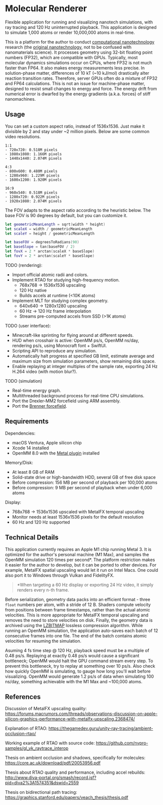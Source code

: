 # Molecular Renderer

Flexible application for running and visualizing nanotech simulations, with ray tracing and 120 Hz uninterrupted playback. This application is designed to simulate 1,000 atoms or render 10,000,000 atoms in real-time.

This is a platform for the author to conduct [computational nanotechnology](https://www.zyvex.com/nanotech/compNano.html) research (the [original nanotechnology](https://en.wikipedia.org/wiki/Molecular_nanotechnology), not to be confused with nanomaterials science). It processes geometry using 32-bit floating point numbers (FP32), which are compatible with GPUs. Typically, most molecular dynamics simulations occur on CPUs, where FP32 is not much faster than FP64. It also makes energy measurements less precise. In solution-phase matter, differences of 10 kT (~10 kJ/mol) drastically alter reaction transition rates. Therefore, server GPUs often do a mixture of FP32 and FP64 calculations. This is not an issue for machine-phase matter, designed to resist small changes to energy and force. The energy drift from numerical error is dwarfed by the energy gradients (a.k.a. forces) of stiff nanomachines.

## Usage

You can set a custom aspect ratio, instead of 1536x1536. Just make it divisible by 2 and stay under ~2 million pixels. Below are some common video resolutions.

```
1:1
- 720x720: 0.518M pixels
- 1080x1080: 1.166M pixels
- 1440x1440: 2.074M pixels

4:3
- 800x600: 0.480M pixels
- 1280x960: 1.229M pixels
- 1600x1200: 1.920M pixels

16:9
- 960x540: 0.518M pixels
- 1280x720: 0.922M pixels
- 1920x1080: 2.074M pixels
```

The FOV adapts to the aspect ratio according to the heuristic below. The base FOV is 90 degrees by default, but you can customize it.

```swift
let geometricMeanLength = sqrt(width * height)
let scaleX = width / geometricMeanLength
let scaleY = height / geometricMeanLength

let baseFOV = degreesToRadians(90)
let baseSlope = tan(baseFOV / 2)
let fovX = 2 * arctan(scaleX * baseSlope)
let fovY = 2 * arctan(scaleY * baseSlope)
```

TODO (rendering):
- Import official atomic radii and colors.
- Implement RTAO for studying high-frequency motion.
  - 768x768 -> 1536x1536 upscaling
  - 120 Hz native
  - Builds accels at runtime (&lt;10K atoms)
- Implement MLT for studying complex geometry.
  - 640x640 -> 1280x1280 upscaling
  - 60 Hz -> 120 Hz frame interpolation
  - Streams pre-computed accels from SSD (&gt;1K atoms)

TODO (user interface):
- Minecraft-like sprinting for flying around at different speeds.
- HUD when crosshair is active: OpenMM ps/s, OpenMM ns/day, rendering ps/s, using Monocraft font + SwiftUI.
- Scripting API to reproduce any simulation.
- Automatically halt progress at specified GB limit, estimate average and maximum size from simulation parameters, show remaining disk space.
- Enable replaying at integer multiples of the sample rate, exporting 24 Hz H.264 video (with motion blur?).

TODO (simulation)
- Real-time energy graph.
- Multithreaded background process for real-time CPU simulations.
- Port the Drexler-MM2 forcefield using ARM assembly.
- Port the [Brenner forcefield](https://journals.aps.org/prb/abstract/10.1103/PhysRevB.42.9458).

## Requirements

Dependencies:
- macOS Ventura, Apple silicon chip
- Xcode 14 installed
- OpenMM 8.0 with the [Metal plugin](https://github.com/philipturner/openmm-metal) installed

Memory/Disk:
- At least 8 GB of RAM
- Solid-state drive or high-bandwidth HDD, several GB of free disk space
- Before compression: 156 MB per second of playback per 100,000 atoms
- Before compression: 9 MB per second of playback when under 6,000 atoms

Display:
- 768x768 -> 1536x1536 upscaled with MetalFX temporal upscaling
- Monitor needs at least 1536x1536 pixels for the default resolution
- 60 Hz and 120 Hz supported

## Technical Details

This application currently requires an Apple M1 chip running Metal 3. It is optimized for the author's personal machine (M1 Max), and samples the OpenMM simulation 120 times per second\*. The platform restriction makes it easier for the author to develop, but it can be ported to other devices. For example, MetalFX spatial upscaling would let it run on Intel Macs. One could also port it to Windows through Vulkan and FidelityFX.

> \*When targeting a 60 Hz display or exporting 24 Hz video, it simply renders every n-th frame.

Before serialization, geometry data packs into an efficient format - three `float` numbers per atom, with a stride of 12 B. Shaders compute velocity from positions between frame timestamps, rather than the actual atomic velocities. This is more appropriate for MetalFX temporal upscaling and removes the need to store velocities on disk. Finally, the geometry data is archived using the [LZBITMAP](https://developer.apple.com/documentation/compression/compression_lzbitmap) lossless compression algorithm. While running an OpenMM simulation, the application auto-saves each batch of 12 consecutive frames into one file. The end of the batch contains atomic velocities for resuming the simulation.

Asuming 4 fs time step @ 120 Hz, playback speed must be a multiple of 0.48 ps/s. Replaying at exactly 0.48 ps/s would cause a significant bottleneck; OpenMM would halt the GPU command stream every step. To prevent this bottleneck, try to replay at something over 10 ps/s. Also check how quickly OpenMM is simulating, to gauge how long you'll wait before visualizing. OpenMM would generate 1.2 ps/s of data when simulating 100 ns/day, something achievable with the M1 Max and ~100,000 atoms.

## References

Discussion of MetalFX upscaling quality: https://forums.macrumors.com/threads/observations-discussion-on-apple-silicon-graphics-performance-with-metalfx-upscaling.2368474/

Explanation of RTAO: https://thegamedev.guru/unity-ray-tracing/ambient-occlusion-rtao/

Working example of RTAO with source code: https://github.com/nvpro-samples/gl_vk_raytrace_interop

Thesis on ambient occlusion and shadows, specifically for molecules: https://core.ac.uk/download/pdf/20053956.pdf

Thesis about RTAO quality and performance, including accel rebuilds: http://www.diva-portal.org/smash/record.jsf?pid=diva2%3A1574351&dswid=2559

Thesis on bidirectional path tracing: https://graphics.stanford.edu/papers/veach_thesis/thesis.pdf
